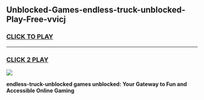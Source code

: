 
## Unblocked-Games-endless-truck-unblocked-Play-Free-vvicj
<h3>
<a href="https://premium76.site?title=endless-truck-unblocked&ref=23A">CLICK TO PLAY</a></h3>
<hr>

<h3>
<a href="https://premium76.site?title=endless-truck-unblocked&ref=23A">CLICK 2 PLAY</a>
  
</h3>

<a href="https://premium76.site?title=endless-truck-unblocked&ref=23A"><img src="https://clearcache.store/games.png"></a>


**endless-truck-unblocked games unblocked: Your Gateway to Fun and Accessible Online Gaming**
